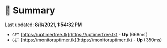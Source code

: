 # 📖 Summary
Last updated: **8/6/2021, 1:54:32 PM**

- `GET` [https://uptimerfree.tk](https://uptimerfree.tk) - **Up** (668ms)
- `GET` [https://monitoruptimer.tk](https://monitoruptimer.tk) - **Up** (350ms)
